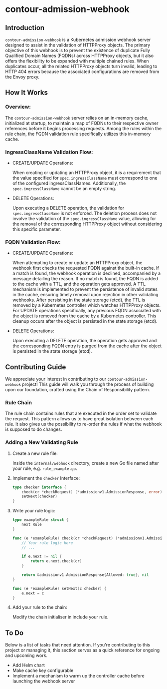 # contour-admission-webhook

## Introduction
`contour-admission-webhook` is a Kubernetes admission webhook server designed to assist in the validation of HTTPProxy objects. The primary objective of this webhook is to prevent the existence of duplicate Fully Qualified Domain Names (FQDNs) across HTTPProxy objects, but it also offers the flexibility to be expanded with multiple chained rules.
When duplicates occur, all the related HTTPProxy objects turn invalid, leading to HTTP 404 errors because the associated configurations are removed from the Envoy proxy.

## How It Works

### Overview:
The `contour-admission-webhook` server relies on an in-memory cache, initialized at startup, to maintain a map of FQDNs to their respective owner references before it begins processing requests. Among the rules within the rule chain, the FQDN validation rule specifically utilizes this in-memory cache.

### IngressClassName Validation Flow:
- CREATE/UPDATE Operations:

  When creating or updating an HTTPProxy object, it is a requirement that the value specified for `spec.ingressClassName` must correspond to one of the configured ingressClassNames. Additionally, the `spec.ingressClassName` cannot be an empty string.

- DELETE Operations:

  Upon executing a DELETE operation, the validation for `spec.ingressClassName` is not enforced. The deletion process does not involve the validation of the `spec.ingressClassName` value, allowing for the removal of the corresponding HTTPProxy object without considering this specific parameter.

### FQDN Validation Flow:
- CREATE/UPDATE Operations:

  When attempting to create or update an HTTPProxy object, the webhook first checks the requested FQDN against the built-in cache. If a match is found, the webhook operation is declined, accompanied by a message detailing the reason.
  If no match is found, the FQDN is added to the cache with a TTL, and the operation gets approved. A TTL mechanism is implemented to prevent the persistence of invalid states in the cache, ensuring timely removal upon rejection in other validating webhooks. After persisting in the state storage (etcd), the TTL is removed by a Kubernetes controller which watches HTTPProxy objects.
  For UPDATE operations specifically, any previous FQDN associated with the object is removed from the cache by a Kubernetes controller. This cleanup occurs after the object is persisted in the state storage (etcd).

- DELETE Operations:

  Upon executing a DELETE operation, the operation gets approved and the corresponding FQDN entry is purged from the cache after the object is persisted in the state storage (etcd).

<!-- ## Getting Started -->

## Contributing Guide
We appreciate your interest in contributing to our `contour-admission-webhook` project! This guide will walk you through the process of building upon our foundation, crafted using the Chain of Responsibility pattern.

### Rule Chain
The rule chain contains rules that are executed in the order set to validate the request. This pattern allows us to have great isolation between each rule. It also gives us the possibility to re-order the rules if what the webhook is supposed to do changes.

### Adding a New Validating Rule
1. Create a new rule file:
   
   Inside the `internal/webhook` directory, create a new Go file named after your rule, e.g. `rule_example.go`.

2. Implement the `checker` Interface:
    ```Go
    type checker interface {
	    check(cr *checkRequest) (*admissionv1.AdmissionResponse, error)
	    setNext(checker)
    }
    ```

1. Write your rule logic:

    ```Go
    type exampleRule struct {
        next Rule
    }

    func (e *exampleRule) check(cr *checkRequest) (*admissionv1.AdmissionResponse, error) {
        // Your rule logic here
        // ...

        if e.next != nil {
            return e.next.check(cr)
        }

        return &admissionv1.AdmissionResponse{Allowed: true}, nil
    }

    func (e *exampleRule) setNext(c checker) {
        e.next = c
    }
    ```

4. Add your rule to the chain:
   
   Modify the chain initialiser in include your rule.

## To Do

Below is a list of tasks that need attention. If you're contributing to this project or managing it, this section serves as a quick reference for ongoing and upcoming work.
- Add Helm chart
- Make cache key configurable
- Implement a mechanism to warm up the controller cache before launching the webhook server 
